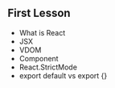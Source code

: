 ## First Lesson
- What is React
- JSX
- VDOM
- Component
- React.StrictMode
- export default vs export {}